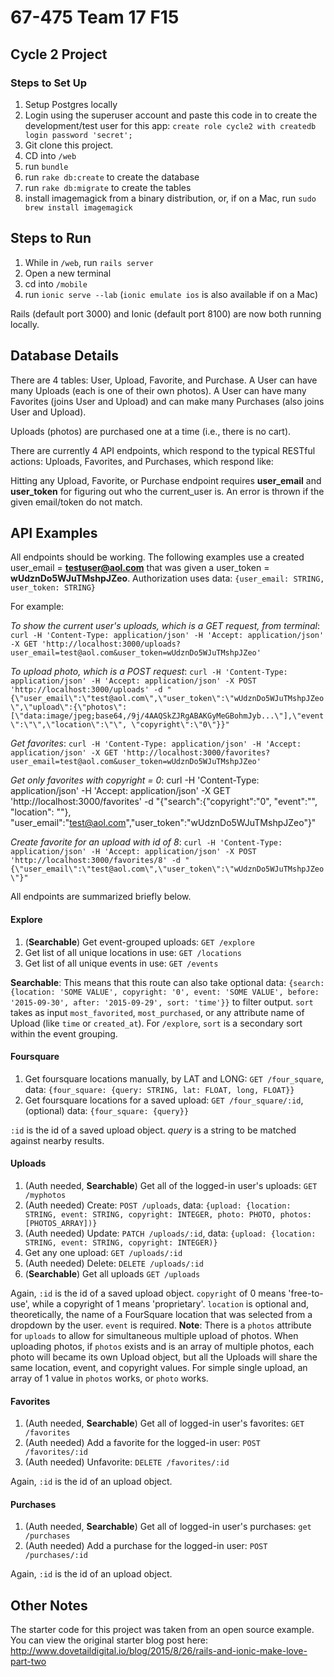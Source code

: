 # 67-475 Team 17 F15
## Cycle 2 Project
### Steps to Set Up 
1. Setup Postgres locally
2. Login using the superuser account and paste this code in to create the development/test user for this app: `create role cycle2 with createdb login password 'secret';`
3. Git clone this project.
4. CD into `/web`
5. run `bundle`
6. run `rake db:create` to create the database
7. run `rake db:migrate` to create the tables
8. install imagemagick from a binary distribution, or, if on a Mac, run `sudo brew install imagemagick`

## Steps to Run
1. While in `/web`, run `rails server`
2. Open a new terminal
3. cd into `/mobile`
4. run `ionic serve --lab` (`ionic emulate ios` is also available if on a Mac)

Rails (default port 3000) and Ionic (default port 8100) are now both running locally.


## Database Details

There are 4 tables: User, Upload, Favorite, and Purchase. A User can have many Uploads (each is one of their own photos). A User can have many Favorites (joins User and Upload) and can make many Purchases (also joins User and Upload).

Uploads (photos) are purchased one at a time (i.e., there is no cart).

There are currently 4 API endpoints, which respond to the typical RESTful actions: Uploads, Favorites, and Purchases, which respond like:

Hitting any Upload, Favorite, or Purchase endpoint requires **user_email** and **user_token** for figuring out who the current_user is. An error is thrown if the given email/token do not match.


## API Examples

All endpoints should be working. The following examples use a created user_email = **testuser@aol.com** that was given a user_token = **wUdznDo5WJuTMshpJZeo**. Authorization uses data: `{user_email: STRING, user_token: STRING}`

For example: 

*To show the current user's uploads, which is a GET request, from terminal*: `curl -H 'Content-Type: application/json' -H 'Accept: application/json' -X GET 'http://localhost:3000/uploads?user_email=test@aol.com&user_token=wUdznDo5WJuTMshpJZeo'`

*To upload photo, which is a POST request*: `curl -H 'Content-Type: application/json' -H 'Accept: application/json' -X POST 'http://localhost:3000/uploads' -d "{\"user_email\":\"test@aol.com\",\"user_token\":\"wUdznDo5WJuTMshpJZeo\",\"upload\":{\"photos\":[\"data:image/jpeg;base64,/9j/4AAQSkZJRgABAKGyMeGBohmJyb...\"],\"event\":\"\",\"location\":\"\", \"copyright\":\"0\"}}"`

*Get favorites*: `curl -H 'Content-Type: application/json' -H 'Accept: application/json' -X GET 'http://localhost:3000/favorites?user_email=test@aol.com&user_token=wUdznDo5WJuTMshpJZeo'`

*Get only favorites with copyright = 0*: curl -H 'Content-Type: application/json' -H 'Accept: application/json' -X GET 'http://localhost:3000/favorites' -d "{\"search\":{\"copyright\":\"0\", \"event\":\"\", \"location\": \"\"}, \"user_email\":\"test@aol.com\",\"user_token\":\"wUdznDo5WJuTMshpJZeo\"}"

*Create favorite for an upload with id of 8*: `curl -H 'Content-Type: application/json' -H 'Accept: application/json' -X POST 'http://localhost:3000/favorites/8' -d "{\"user_email\":\"test@aol.com\",\"user_token\":\"wUdznDo5WJuTMshpJZeo\"}"`

All endpoints are summarized briefly below.

#### Explore

1. (**Searchable**) Get event-grouped uploads: `GET /explore`
2. Get list of all unique locations in use: `GET /locations`
3. Get list of all unique events in use: `GET /events`

**Searchable**: This means that this route can also take optional data:
`{search: {location: 'SOME VALUE', copyright: '0', event: 'SOME VALUE', before: '2015-09-30', after: '2015-09-29', sort: 'time'}}` to filter output.
`sort` takes as input `most_favorited`, `most_purchased`, or any attribute name of Upload (like `time` or `created_at`).
For `/explore`, `sort` is a secondary sort within the event grouping. 

#### Foursquare

1. Get foursquare locations manually, by LAT and LONG: `GET /four_square`, data: `{four_square: {query: STRING, lat: FLOAT, long, FLOAT}}`
2. Get foursquare locations for a saved upload: `GET /four_square/:id`, (optional) data: `{four_square: {query}}`

`:id` is the id of a saved upload object.
*query* is a string to be matched against nearby results.

#### Uploads

1. (Auth needed, **Searchable**) Get all of the logged-in user's uploads: `GET /myphotos`
2. (Auth needed) Create: `POST /uploads`, data: `{upload: {location: STRING, event: STRING, copyright: INTEGER, photo: PHOTO, photos: [PHOTOS_ARRAY])}`
3. (Auth needed) Update: `PATCH /uploads/:id`, data: `{upload: {location: STRING, event: STRING, copyright: INTEGER)}`
4. Get any one upload: `GET /uploads/:id`
5. (Auth needed) Delete: `DELETE /uploads/:id`
6. (**Searchable**) Get all uploads `GET /uploads`

Again, `:id` is the id of a saved upload object. `copyright` of 0 means 'free-to-use', while a copyright of 1 means 'proprietary'. `location` is optional and, theoretically, the name of a FourSquare location that was selected from a dropdown by the user. `event` is required.
**Note**: There is a `photos` attribute for `uploads` to allow for simultaneous multiple upload of photos. When uploading photos, if `photos` exists and is an array of multiple photos, each photo will became its own Upload object, but all the Uploads will share the same location, event, and copyright values. For simple single upload, an array of 1 value in `photos` works, or `photo` works.

#### Favorites

1. (Auth needed, **Searchable**) Get all of logged-in user's favorites: `GET /favorites`
2. (Auth needed) Add a favorite for the logged-in user: `POST /favorites/:id`
3. (Auth needed) Unfavorite: `DELETE /favorites/:id`

Again, `:id` is the id of an upload object.

#### Purchases

1. (Auth needed, **Searchable**) Get all of logged-in user's purchases: `get /purchases`
2. (Auth needed) Add a purchase for the logged-in user: `POST /purchases/:id`

Again, `:id` is the id of an upload object.

## Other Notes

The starter code for this project was taken from an open source example. You can view the original starter blog post here:
http://www.dovetaildigital.io/blog/2015/8/26/rails-and-ionic-make-love-part-two
